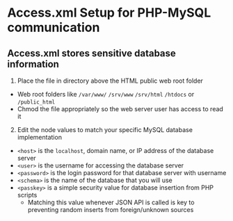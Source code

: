 # Access.xml Setup for PHP-MySQL communication

## Access.xml stores sensitive database information
1. Place the file in directory above the HTML public web root folder
* Web root folders like `/var/www/` `/srv/www` `/srv/html` `/htdocs` or `/public_html`
* Chmod the file appropriately so the web server user has access to read it

2. Edit the node values to match your specific MySQL database implementation
* `<host>` is the `localhost`, domain name, or IP address of the database server
* `<user>` is the username for accessing the database server
* `<password>` is the login password for that database server with username
* `<schema>` is the name of the database that you will use
* `<passkey>` is a simple security value for database insertion from PHP scripts
  * Matching this value whenever JSON API is called is key to preventing random inserts from foreign/unknown sources
